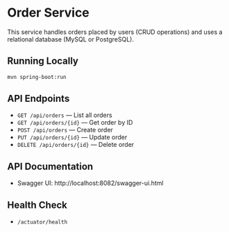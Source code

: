 # Order Service

This service handles orders placed by users (CRUD operations) and uses a relational database (MySQL or PostgreSQL).

## Running Locally

```sh
mvn spring-boot:run
```

## API Endpoints
- `GET /api/orders` — List all orders
- `GET /api/orders/{id}` — Get order by ID
- `POST /api/orders` — Create order
- `PUT /api/orders/{id}` — Update order
- `DELETE /api/orders/{id}` — Delete order

## API Documentation
- Swagger UI: http://localhost:8082/swagger-ui.html

## Health Check
- `/actuator/health` 